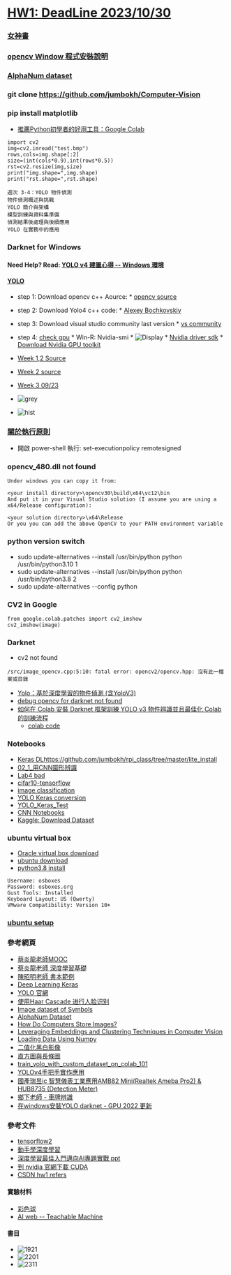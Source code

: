 # [HW1: DeadLine 2023/10/30](https://github.com/jumbokh/Computer-Vision/blob/main/HomeWork1.md)
### [女神書](https://github.com/jumbokh/Computer-Vision/blob/main/docs/(%E5%A5%B3%E7%A5%9E%E6%9B%B8)%20Python%E6%B7%B1%E5%BA%A6%E5%AD%A6%E4%B9%A0.pdf)
### [opencv Window 程式安裝說明](https://github.com/jumbokh/Computer-Vision/blob/main/docs/opencv_windows.pdf)
### [AlphaNum dataset](https://www.kaggle.com/datasets/lopalp/alphanum)
### git clone https://github.com/jumbokh/Computer-Vision
### pip install matplotlib
* [推薦Python初學者的好用工具：Google Colab](https://www.bnext.com.tw/article/52618/recommand-to-programming-language-learner-python-google-colab)
```
import cv2
img=cv2.imread("test.bmp")
rows,cols=img.shape[:2]
size=(int(cols*0.9),int(rows*0.5))
rst=cv2.resize(img,size)
print("img.shape=",img.shape)
print("rst.shape=",rst.shape)
```
```
週次 3-4：YOLO 物件偵測
物件偵測概述與挑戰
YOLO 簡介與架構
模型訓練與資料集準備
偵測結果後處理與後續應用
YOLO 在實務中的應用
```
### Darknet for Windows
#### Need Help? Read: [YOLO v4 建置心得 -- Windows 環境](https://ithelp.ithome.com.tw/articles/10231508)
#### [YOLO](https://github.com/jumbokh/Computer-Vision/blob/main/yolo.md)
* step 1: Download opencv c++ Aource:
      * [opencv source](https://opencv.org/releases/)
* step 2: Download Yolo4 c++ code:
      * [Alexey Bochkovskiy](https://github.com/AlexeyAB/darknet)
* step 3: Download visual studio community last version
      * [vs community](https://visualstudio.microsoft.com/zh-hant/thank-you-downloading-visual-studio/?sku=Community&channel=Release&version=VS2022&source=VSLandingPage&passive=false&cid=2030)
* step 4: [check gpu](https://medium.com/@zera.tseng888/%E5%9C%A8windows11%E7%92%B0%E5%A2%83%E4%B8%8B%E5%AE%89%E8%A3%9Dcuda%E8%88%87cudnn-dd85575187ae)
      * Win-R: Nvidia-smi
      * ![Display](https://github.com/jumbokh/Computer-Vision/blob/main/images/nvidia.png)
      * [Nvidia driver sdk](https://medium.com/@zera.tseng888/%E5%9C%A8windows11%E7%92%B0%E5%A2%83%E4%B8%8B%E5%AE%89%E8%A3%9Dcuda%E8%88%87cudnn-dd85575187ae)
      * [Download Nvidia GPU toolkit](https://developer.nvidia.com/cuda-downloads?target_os=Windows&target_arch=x86_64&target_version=11&target_type=exe_local)

* [Week 1,2 Source](https://github.com/jumbokh/Computer-Vision/blob/main/sources/wk1-2.zip)
* [Week 2 source](https://github.com/jumbokh/Computer-Vision/blob/main/sources/0918.zip)
* [Week 3 09/23](https://github.com/jumbokh/Computer-Vision/tree/main/sources/0923)
* ![grey](https://github.com/jumbokh/Computer-Vision/blob/main/images/wall-greyscale.png)
* ![hist](https://github.com/jumbokh/Computer-Vision/blob/main/images/histogram.png)
### [關於執行原則](https://learn.microsoft.com/zh-tw/powershell/module/microsoft.powershell.core/about/about_execution_policies?view=powershell-7.3)
* 開啟 power-shell 執行: set-executionpolicy remotesigned
### opencv_480.dll not found
```
Under windows you can copy it from:

<your install directory>\opencv30\build\x64\vc12\bin
And put it in your Visual Studio solution (I assume you are using a x64/Release configuration):

<your solution directory>\x64\Release
Or you you can add the above OpenCV to your PATH environment variable
```
### python version switch
* sudo update-alternatives --install /usr/bin/python python /usr/bin/python3.10 1
* sudo update-alternatives --install /usr/bin/python python /usr/bin/python3.8 2
* sudo update-alternatives --config python 
### CV2 in Google 
```
from google.colab.patches import cv2_imshow
cv2_imshow(image)
```
### Darknet 
* cv2 not found
```
/src/image_opencv.cpp:5:10: fatal error: opencv2/opencv.hpp: 沒有此一檔案或目錄
```
* [Yolo：基於深度學習的物件偵測 (含YoloV3)](https://www.mropengate.com/2018/06/yolo-yolov3.html)
* [debug opencv for darknet not found](https://github.com/jumbokh/Computer-Vision/blob/main/darknet-opencv.md)
* [如何在 Colab 安裝 Darknet 框架訓練 YOLO v3 物件辨識並且最佳化 Colab 的訓練流程](https://hi-upchen.medium.com/%E5%A6%82%E4%BD%95%E5%9C%A8-colab-%E5%AE%89%E8%A3%9D-darknet-%E6%A1%86%E6%9E%B6%E8%A8%93%E7%B7%B4-yolo-v3-%E7%89%A9%E4%BB%B6%E8%BE%A8%E8%AD%98%E4%B8%A6%E4%B8%94%E6%9C%80%E4%BD%B3%E5%8C%96-colab-%E7%9A%84%E8%A8%93%E7%B7%B4%E6%B5%81%E7%A8%8B-e5ded7bbab00)
    * [colab code](https://github.com/jumbokh/Computer-Vision/blob/main/notebooks/Copy_of_Yolov3_using_Darknet_on_Colab.ipynb)
### Notebooks
* [Keras DL](https://github.com/jumbokh/ML-Class/blob/main/notebooks/Ch20_Keras_DL.ipynb)https://github.com/jumbokh/rpi_class/tree/master/lite_install
* [02_1_用CNN圖形辨識](https://github.com/jumbokh/Computer-Vision/blob/main/notebooks/02_1_%E7%94%A8CNN%E5%9C%96%E5%BD%A2%E8%BE%A8%E8%AD%98-%E9%82%84%E6%98%AFMNIST.ipynb)
* [Lab4 bad](https://github.com/jumbokh/ML-Class/blob/main/notebooks/Lab4_bad.ipynb)
* [cifar10-tensorflow](https://github.com/jumbokh/ML-Class/blob/main/notebooks/cifar10-tensorflow.ipynb)
* [image classification](https://github.com/jumbokh/csu1111-class/blob/main/computerVision/notebooks/image_classification.ipynb)
* [YOLO Keras conversion](https://github.com/jumbokh/nknu-class/blob/main/CNN/YOLO/08_05_YOLO_Keras_Conversion.ipynb)
* [YOLO_Keras_Test](https://github.com/jumbokh/nknu-class/blob/main/CNN/YOLO/08_06_YOLO_Keras_Test.ipynb)
* [CNN Notebooks](https://github.com/jumbokh/nknu-class/tree/main/CNN/notebooks)
* [Kaggle: Download Dataset](https://www.kaggle.com/code/surajdidwania/dataset-download)
### ubuntu virtual box
* [Oracle virtual box download](https://www.virtualbox.org/wiki/Downloads)
* [ubuntu download](https://www.ubuntu-tw.org/modules/tinyd0/)
* [python3.8 install](https://www.linuxcapable.com/install-python-3-8-on-ubuntu-linux/)
```
Username: osboxes
Password: osboxes.org
Gust Tools: Installed
Keyboard Layout: US (Qwerty)
VMware Compatibility: Version 10+
```
### [ubuntu setup](https://github.com/jumbokh/rpi_class/tree/master/lite_install)
### 參考網頁
* [蔡炎龍老師MOOC](https://github.com/yenlung/Deep-Learning-MOOC)
* [蔡炎龍老師 深度學習基礎](https://github.com/jumbokh/Deep-Learning-Basics)
* [陳昭明老師 書本範例](https://github.com/mc6666/DL_Book)
* [Deep Learning Keras](https://github.com/erhwenkuo/deep-learning-with-keras-notebooks)
* [YOLO 官網](https://pjreddie.com/darknet/yolo/)
* [使用Haar Cascade 进行人脸识别](https://blog.csdn.net/wutao1530663/article/details/78294349)
* [Image dataset of Symbols](https://www.kaggle.com/datasets/kentvejrupmadsen/letter-images-dataset?resource=download)
* [AlphaNum Dataset](https://www.kaggle.com/datasets/lopalp/alphanum)
* [How Do Computers Store Images?](https://www.analyticsvidhya.com/blog/2021/03/grayscale-and-rgb-format-for-storing-images/)
* [Leveraging Embeddings and Clustering Techniques in Computer Vision](https://blog.roboflow.com/embeddings-clustering-computer-vision-clip-umap/)
* [Loading Data Using Numpy](https://www.kaggle.com/code/thomasqazwsxedc/loading-data-using-numpy)
* [二值化黑白影像](https://steam.oxxostudio.tw/category/python/ai/opencv-threshold.html)
* [直方圖與長條圖](https://www.finereport.com/tw/data-analysis/how-to-make-histogram.html)
* [train_yolo_with_custom_dataset_on_colab_101](https://github.com/wallat/train_yolo_with_custom_dataset_on_colab_101/tree/master)
* [YOLOv4手把手實作應用](https://suyenting.github.io/post/yolov4-hands-on/)
* [國產瑞昱ic 智慧儀表工業應用AMB82 Mini(Realtek Ameba Pro2) & HUB8735 (Detection Meter)](https://www.youtube.com/watch?v=CABstojtbTY)
* [鄉下老師 - 車牌辨識](https://blog.udn.com/mobile/yccsonar/179871458?fbclid=IwAR2MbzmN8VdU6PYTfhPK9rB41JwKRL7CmOxKOpK0oVyVjstS5cvdMgg4qVo)
* [在windows安裝YOLO darknet - GPU 2022 更新](https://ithelp.ithome.com.tw/articles/10231950)
### 參考文件
* [tensorflow2](https://github.com/jumbokh/csu1111-class/blob/main/computerVision/tensorflow2.pdf)
* [動手學深度學習](https://github.com/jumbokh/csu1111-class/blob/main/computerVision/%E5%8B%95%E6%89%8B%E5%AD%B8%E6%B7%B1%E5%BA%A6%E5%AD%B8%E7%BF%92.pdf)
* [深度學習最佳入門邁向AI專題實戰 ppt](https://github.com/jumbokh/csu1111-class/blob/main/computerVision/%E6%B7%B1%E5%BA%A6%E5%AD%B8%E7%BF%92%E6%9C%80%E4%BD%B3%E5%85%A5%E9%96%80%E9%82%81%E5%90%91AI%E5%B0%88%E9%A1%8C%E5%AF%A6%E6%88%B0_%E6%95%99%E5%AD%B8%E8%B3%87%E6%BA%90_2_V1.pptx)
* [到 nvidia 官網下載 CUDA](https://developer.nvidia.com/cuda-toolkit-archive)
* [CSDN hw1 refers](https://blog.csdn.net/WZZ18191171661/article/details/96697999)
#### 實驗材料
* [彩色球](https://drive.google.com/drive/folders/1zDaFGZ5le9AYqT0UhLoMsCDrJJtWu6j3?usp=share_link)
* [AI web -- Teachable Machine](https://teachablemachine.withgoogle.com/)
#### 書目
* ![1921](https://github.com/jumbokh/Computer-Vision/blob/main/images/DM1921_3D_official.jpg)
* ![2201](https://github.com/jumbokh/Computer-Vision/blob/main/images/DM2201_3D-500.jpg)
* ![2311](https://github.com/jumbokh/Computer-Vision/blob/main/images/DM2311_%E7%AB%8B%E9%AB%94%E6%9B%B8_500x500.jpg)

